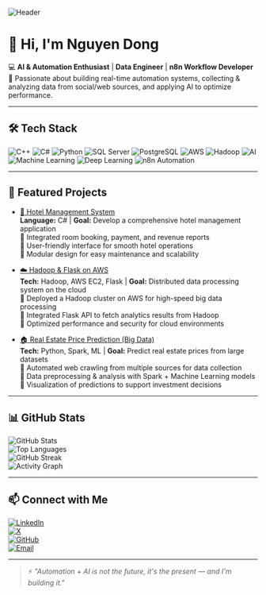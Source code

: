 <!-- Banner -->
![Header](https://i.imgur.com/Z5mTkvG.png) <!-- Replace with your own banner image -->

# 👋 Hi, I'm Nguyen Dong

💻 **AI & Automation Enthusiast** | **Data Engineer** | **n8n Workflow Developer**  
🚀 Passionate about building real-time automation systems, collecting & analyzing data from social/web sources, and applying AI to optimize performance.

---

## 🛠 Tech Stack

![C++](https://img.shields.io/badge/C++-00599C?logo=cplusplus&logoColor=white)
![C#](https://img.shields.io/badge/C%23-239120?logo=c-sharp&logoColor=white)
![Python](https://img.shields.io/badge/Python-3776AB?logo=python&logoColor=white)
![SQL Server](https://img.shields.io/badge/SQL%20Server-CC2927?logo=microsoft-sql-server&logoColor=white)
![PostgreSQL](https://img.shields.io/badge/PostgreSQL-336791?logo=postgresql&logoColor=white)
![AWS](https://img.shields.io/badge/AWS-232F3E?logo=amazon-aws&logoColor=white)
![Hadoop](https://img.shields.io/badge/Hadoop-66CCFF?logo=apache-hadoop&logoColor=black)
![AI](https://img.shields.io/badge/Artificial%20Intelligence-FF6F00?logo=openai&logoColor=white)
![Machine Learning](https://img.shields.io/badge/Machine%20Learning-102230?logo=tensorflow&logoColor=orange)
![Deep Learning](https://img.shields.io/badge/Deep%20Learning-0A192F?logo=pytorch&logoColor=EE4C2C)
![n8n Automation](https://img.shields.io/badge/n8n%20Automation-A020F0?logo=n8n&logoColor=white)

---

## 🌟 Featured Projects

- [🏨 Hotel Management System](https://github.com/ngodongnguyen/Hotel_Management_System)  
  **Language:** C# | **Goal:** Develop a comprehensive hotel management application  
  🔹 Integrated room booking, payment, and revenue reports  
  🔹 User-friendly interface for smooth hotel operations  
  🔹 Modular design for easy maintenance and scalability

- [☁️ Hadoop & Flask on AWS](https://github.com/ngodongnguyen/Hadoop-and-Flask-on-AWS)  
  **Tech:** Hadoop, AWS EC2, Flask | **Goal:** Distributed data processing system on the cloud  
  🔹 Deployed a Hadoop cluster on AWS for high-speed big data processing  
  🔹 Integrated Flask API to fetch analytics results from Hadoop  
  🔹 Optimized performance and security for cloud environments

- [🏠 Real Estate Price Prediction (Big Data)](https://github.com/ngodongnguyen/SIC_BigData_Real-Estate-Price-Prediction)  
  **Tech:** Python, Spark, ML | **Goal:** Predict real estate prices from large datasets  
  🔹 Automated web crawling from multiple sources for data collection  
  🔹 Data preprocessing & analysis with Spark + Machine Learning models  
  🔹 Visualization of predictions to support investment decisions

---

## 📊 GitHub Stats

![GitHub Stats](https://github-readme-stats.vercel.app/api?username=ngodongnguyen&show_icons=true&theme=radical)  
![Top Languages](https://github-readme-stats.vercel.app/api/top-langs/?username=ngodongnguyen&layout=compact&theme=radical)  
![GitHub Streak](https://streak-stats.demolab.com?user=ngodongnguyen&theme=radical&hide_border=true)  
![Activity Graph](https://github-readme-activity-graph.vercel.app/graph?username=ngodongnguyen&theme=react-dark)

---

## 📫 Connect with Me

[![LinkedIn](https://img.shields.io/badge/LinkedIn-blue?logo=linkedin)](https://www.linkedin.com/in/nguyen38/)  
[![X](https://img.shields.io/badge/Twitter-black?logo=x)](https://x.com/YOUR-HANDLE)  
[![GitHub](https://img.shields.io/badge/GitHub-100000?logo=github&logoColor=white)](https://github.com/ngodongnguyen)  
[![Email](https://img.shields.io/badge/Email-D14836?logo=gmail&logoColor=white)](mailto:your.email@example.com)

---

> ⚡ *"Automation + AI is not the future, it's the present — and I'm building it."*
